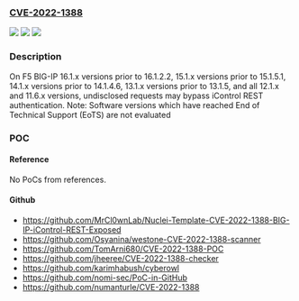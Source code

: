 ### [CVE-2022-1388](https://cve.mitre.org/cgi-bin/cvename.cgi?name=CVE-2022-1388)
![](https://img.shields.io/static/v1?label=Product&message=BIG-IP&color=blue)
![](https://img.shields.io/static/v1?label=Version&message=17.0.x!%3E%3D%2017.0.0%20&color=brighgreen)
![](https://img.shields.io/static/v1?label=Vulnerability&message=CWE-306%20Missing%20Authentication%20for%20Critical%20Function&color=brighgreen)

### Description

On F5 BIG-IP 16.1.x versions prior to 16.1.2.2, 15.1.x versions prior to 15.1.5.1, 14.1.x versions prior to 14.1.4.6, 13.1.x versions prior to 13.1.5, and all 12.1.x and 11.6.x versions, undisclosed requests may bypass iControl REST authentication. Note: Software versions which have reached End of Technical Support (EoTS) are not evaluated

### POC

#### Reference
No PoCs from references.

#### Github
- https://github.com/MrCl0wnLab/Nuclei-Template-CVE-2022-1388-BIG-IP-iControl-REST-Exposed
- https://github.com/Osyanina/westone-CVE-2022-1388-scanner
- https://github.com/TomArni680/CVE-2022-1388-POC
- https://github.com/jheeree/CVE-2022-1388-checker
- https://github.com/karimhabush/cyberowl
- https://github.com/nomi-sec/PoC-in-GitHub
- https://github.com/numanturle/CVE-2022-1388

